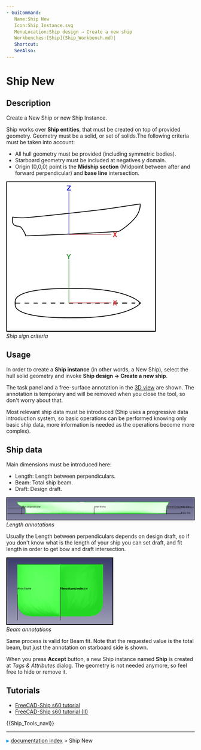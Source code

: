 ```yaml
---
- GuiCommand:
   Name:Ship New‏‎
   Icon:Ship_Instance.svg
   MenuLocation:Ship design → Create a new ship
   Workbenches:[Ship](Ship_Workbench.md)|
   Shortcut:
   SeeAlso:
---
```


# Ship New

## Description

Create a New Ship or new Ship Instance.

Ship works over **Ship entities**, that must be created on top of provided geometry. Geometry must be a solid, or set of solids.The following criteria must be taken into account:

-   All hull geometry must be provided (including symmetric bodies).
-   Starboard geometry must be included at negatives *y* domain.
-   Origin (0,0,0) point is the **Midship section** (Midpoint between after and forward perpendicular) and **base line** intersection.

 ![](images/FreeCAD-Ship-SignCriteria.jpg )  
*Ship sign criteria*

## Usage

In order to create a **Ship instance** (in other words, a New Ship), select the hull solid geometry and invoke **Ship design → Create a new ship**.

The task panel and a free-surface annotation in the [3D view](3D_view.md) are shown. The annotation is temporary and will be removed when you close the tool, so don\'t worry about that.

Most relevant ship data must be introduced (Ship uses a progressive data introduction system, so basic operations can be performed knowing only basic ship data, more information is needed as the operations become more complex).

## Ship data 

Main dimensions must be introduced here:

-   Length: Length between perpendiculars.
-   Beam: Total ship beam.
-   Draft: Design draft.

 ![](images/FreeCAD-Ship-S60ShipCreationFront.png )  
*Length annotations*

Usually the Length between perpendiculars depends on design draft, so if you don\'t know what is the length of your ship you can set draft, and fit length in order to get bow and draft intersection.

 ![](images/FreeCAD-Ship-S60ShipCreationSide.png )  
*Beam annotations*

Same process is valid for Beam fit. Note that the requested value is the total beam, but just the annotation on starboard side is shown.

When you press **Accept** button, a new Ship instance named **Ship** is created at *Tags & Attributes* dialog. The geometry is not needed anymore, so feel free to hide or remove it.

## Tutorials

-   [FreeCAD-Ship s60 tutorial ](FreeCAD-Ship_s60_tutorial.md)
-   [FreeCAD-Ship s60 tutorial (II)](FreeCAD-Ship_s60_tutorial_(II).md)




 {{Ship_Tools_navi}}



---
![](images/Right_arrow.png) [documentation index](../README.md) > Ship New
